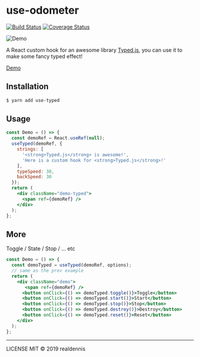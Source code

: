 # use-odometer
[![Build Status](https://travis-ci.org/realdennis/use-typed.svg?branch=master)](https://travis-ci.org/realdennis/use-typed)
[![Coverage Status](https://coveralls.io/repos/github/realdennis/use-typed/badge.svg?branch=master)](https://coveralls.io/github/realdennis/use-typed?branch=master)

![Demo](https://media.giphy.com/media/jt9KXTqhairEudjIeR/giphy.gif)

A React custom hook for an awesome library [Typed.js](https://github.com/mattboldt/typed.js), you can use it to make some fancy typed effect!

[Demo](https://codesandbox.io/s/r0o29ry2rm)

## Installation

```bash
$ yarn add use-typed
```

## Usage

```jsx
const Demo = () => {
  const demoRef = React.useRef(null);
  useTyped(demoRef, {
    strings: [
      '<strong>Typed.js</strong> is awesome!',
      'Here is a custom hook for <strong>Typed.js</strong>!'
    ],
    typeSpeed: 30,
    backSpeed: 30
  });
  return (
    <div className="demo-typed">
      <span ref={demoRef} />
    </div>
  );
};
```

## More

Toggle / State / Stop / ... etc

```jsx
const Demo = () => {
  const demoTyped = useTyped(demoRef, options);
  // same as the prev example
  return (
    <div className="demo">
       <span ref={demoRef} />
      <button onClick={() => demoTyped.toggle()}>Toggle</button>
      <button onClick={() => demoTyped.start()}>Start</button>
      <button onClick={() => demoTyped.stop()}>Stop</button>
      <button onClick={() => demoTyped.destroy()}>Destroy</button>
      <button onClick={() => demoTyped.reset()}>Reset</button>
    </div>
  );
};
```

---

LICENSE MIT © 2019 realdennis
